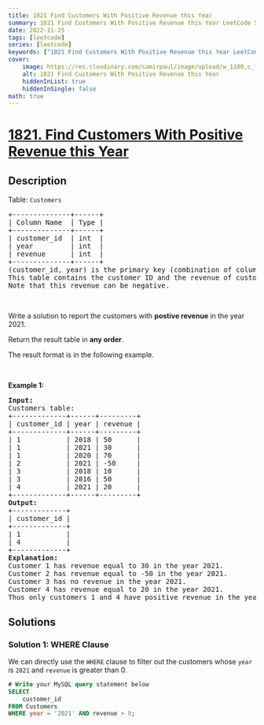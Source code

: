 ```yaml
---
title: 1821 Find Customers With Positive Revenue this Year
summary: 1821 Find Customers With Positive Revenue this Year LeetCode Solution Explained
date: 2022-11-25
tags: [leetcode]
series: [leetcode]
keywords: ["1821 Find Customers With Positive Revenue this Year LeetCode Solution Explained in all languages", "1821 Find Customers With Positive Revenue this Year", "LeetCode", "leetcode solution in Python3 C++ Java Go PHP Ruby Swift TypeScript Rust C# JavaScript C", "GeeksforGeeks", "InterviewBit", "Coding Ninjas", "HackerRank", "HackerEarth", "CodeChef", "TopCoder", "AlgoExpert", "freeCodeCamp", "Codeforces", "GitHub", "AtCoder", "Samir Paul"]
cover:
    image: https://res.cloudinary.com/samirpaul/image/upload/w_1100,c_fit,co_rgb:FFFFFF,l_text:Arial_75_bold:1821 Find Customers With Positive Revenue this Year - Solution Explained/problem-solving.webp
    alt: 1821 Find Customers With Positive Revenue this Year
    hiddenInList: true
    hiddenInSingle: false
math: true
---
```



# [1821. Find Customers With Positive Revenue this Year](https://leetcode.com/problems/find-customers-with-positive-revenue-this-year)


## Description

<p>Table: <code>Customers</code></p>

<pre>
+--------------+------+
| Column Name  | Type |
+--------------+------+
| customer_id  | int  |
| year         | int  |
| revenue      | int  |
+--------------+------+
(customer_id, year) is the primary key (combination of columns with unique values) for this table.
This table contains the customer ID and the revenue of customers in different years.
Note that this revenue can be negative.
</pre>

<p>&nbsp;</p>

<p>Write a solution to report the customers with <strong>postive revenue</strong> in the year 2021.</p>

<p>Return the result table in <strong>any order</strong>.</p>

<p>The&nbsp;result format is in the following example.</p>

<p>&nbsp;</p>
<p><strong class="example">Example 1:</strong></p>

<pre>
<strong>Input:</strong> 
Customers table:
+-------------+------+---------+
| customer_id | year | revenue |
+-------------+------+---------+
| 1           | 2018 | 50      |
| 1           | 2021 | 30      |
| 1           | 2020 | 70      |
| 2           | 2021 | -50     |
| 3           | 2018 | 10      |
| 3           | 2016 | 50      |
| 4           | 2021 | 20      |
+-------------+------+---------+
<strong>Output:</strong> 
+-------------+
| customer_id |
+-------------+
| 1           |
| 4           |
+-------------+
<strong>Explanation:</strong> 
Customer 1 has revenue equal to 30 in the year 2021.
Customer 2 has revenue equal to -50 in the year 2021.
Customer 3 has no revenue in the year 2021.
Customer 4 has revenue equal to 20 in the year 2021.
Thus only customers 1 and 4 have positive revenue in the year 2021.
</pre>

## Solutions

### Solution 1: WHERE Clause

We can directly use the `WHERE` clause to filter out the customers whose `year` is `2021` and `revenue` is greater than $0$.

<!-- tabs:start -->

```sql
# Write your MySQL query statement below
SELECT
    customer_id
FROM Customers
WHERE year = '2021' AND revenue > 0;
```

<!-- tabs:end -->

<!-- end -->
